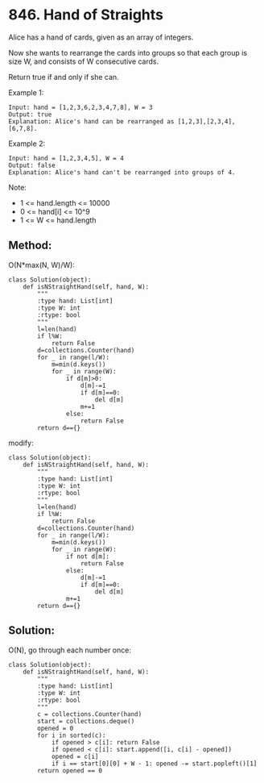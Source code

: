 # 846. Hand of Straights

Alice has a hand of cards, given as an array of integers.

Now she wants to rearrange the cards into groups so that each group is size W, and consists of W consecutive cards.

Return true if and only if she can.

Example 1:

    Input: hand = [1,2,3,6,2,3,4,7,8], W = 3
    Output: true
    Explanation: Alice's hand can be rearranged as [1,2,3],[2,3,4],[6,7,8].

Example 2:

    Input: hand = [1,2,3,4,5], W = 4
    Output: false
    Explanation: Alice's hand can't be rearranged into groups of 4.
 
Note:

- 1 <= hand.length <= 10000
- 0 <= hand[i] <= 10^9
- 1 <= W <= hand.length

## Method:

O(N*max(N, W)/W):

    class Solution(object):
        def isNStraightHand(self, hand, W):
            """
            :type hand: List[int]
            :type W: int
            :rtype: bool
            """
            l=len(hand)
            if l%W:
                return False
            d=collections.Counter(hand)
            for _ in range(l/W):
                m=min(d.keys())
                for _ in range(W):
                    if d[m]>0:
                        d[m]-=1
                        if d[m]==0:
                            del d[m]
                        m+=1
                    else:
                        return False
            return d=={}
            
modify:

    class Solution(object):
        def isNStraightHand(self, hand, W):
            """
            :type hand: List[int]
            :type W: int
            :rtype: bool
            """
            l=len(hand)
            if l%W:
                return False
            d=collections.Counter(hand)
            for _ in range(l/W):
                m=min(d.keys())
                for _ in range(W):
                    if not d[m]:
                        return False
                    else:
                        d[m]-=1
                        if d[m]==0:
                            del d[m]
                    m+=1
            return d=={}
            
## Solution:

O(N), go through each number once:

    class Solution(object):
        def isNStraightHand(self, hand, W):
            """
            :type hand: List[int]
            :type W: int
            :rtype: bool
            """
            c = collections.Counter(hand)
            start = collections.deque()
            opened = 0
            for i in sorted(c):
                if opened > c[i]: return False
                if opened < c[i]: start.append([i, c[i] - opened])
                opened = c[i]
                if i == start[0][0] + W - 1: opened -= start.popleft()[1]
            return opened == 0